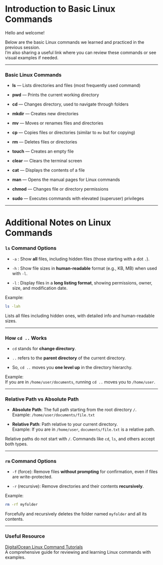 # Introduction to Basic Linux Commands

Hello and welcome!

Below are the basic Linux commands we learned and practiced in the previous session.  
I’m also sharing a useful link where you can review these commands or see visual examples if needed.

---
### Basic Linux Commands

- **ls** — Lists directories and files (most frequently used command)
    
- **pwd** — Prints the current working directory
    
- **cd** — Changes directory, used to navigate through folders
    
- **mkdir** — Creates new directories
    
- **mv** — Moves or renames files and directories
    
- **cp** — Copies files or directories (similar to `mv` but for copying)
    
- **rm** — Deletes files or directories
    
- **touch** — Creates an empty file
    
- **clear** — Clears the terminal screen
    
- **cat** — Displays the contents of a file
    
- **man** — Opens the manual pages for Linux commands
    
- **chmod** — Changes file or directory permissions
    
- **sudo** — Executes commands with elevated (superuser) privileges
    

---
# Additional Notes on Linux Commands

### `ls` Command Options

- `-a` : Show **all** files, including hidden files (those starting with a dot `.`).
    
- `-h` : Show file sizes in **human-readable** format (e.g., KB, MB) when used with `-l`.
    
- `-l` : Display files in a **long listing format**, showing permissions, owner, size, and modification date.
    

Example:

```bash
ls -lah
```

Lists all files including hidden ones, with detailed info and human-readable sizes.

---

### How `cd ..` Works

- `cd` stands for **change directory**.
    
- `..` refers to the **parent directory** of the current directory.
    
- So, `cd ..` moves you **one level up** in the directory hierarchy.
    

Example:  
If you are in `/home/user/documents`, running `cd ..` moves you to `/home/user`.

---

### Relative Path vs Absolute Path

- **Absolute Path**: The full path starting from the root directory `/`.  
    Example: `/home/user/documents/file.txt`
    
- **Relative Path**: Path relative to your current directory.  
    Example: If you are in `/home/user`, `documents/file.txt` is a relative path.
    

Relative paths do not start with `/`. Commands like `cd`, `ls`, and others accept both types.

---

### `rm` Command Options

- `-f` (force): Remove files **without prompting** for confirmation, even if files are write-protected.
    
- `-r` (recursive): Remove directories and their contents **recursively**.
    

Example:

```bash
rm -rf myfolder
```

Forcefully and recursively deletes the folder named `myfolder` and all its contents.

---
### Useful Resource

[DigitalOcean Linux Command Tutorials](https://www.digitalocean.com/community/tutorials/linux-commands)  
A comprehensive guide for reviewing and learning Linux commands with examples.
